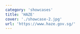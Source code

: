 ```yaml
---
category: 'showcases'
title: 'HAZE'
cover: './showcase-2.jpg'
url: 'https://www.haze.gov.sg/'
---
```

